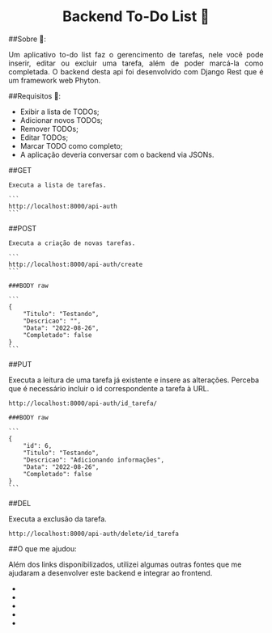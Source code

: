 <h1 align="center">Backend To-Do List 📑</h1>

##Sobre 🔎:

<p align="justify">Um aplicativo to-do list faz o gerencimento de tarefas, nele você pode inserir, editar ou excluir uma tarefa, além de poder marcá-la como completada. O backend desta api foi desenvolvido com Django Rest que é um framework web Phyton.</p>

##Requisitos :blue_book::

- Exibir a lista de TODOs;
- Adicionar novos TODOs;
- Remover TODOs;
- Editar TODOs;
- Marcar TODO como completo;
- A aplicação deveria conversar com o backend via JSONs.

##GET 

    Executa a lista de tarefas.

    ```
    http://localhost:8000/api-auth
    ``` 

##POST

    Executa a criação de novas tarefas.

    ```
    http://localhost:8000/api-auth/create
    ``` 

    ###BODY raw

    ```
    {
        "Titulo": "Testando",
        "Descricao": "",
        "Data": "2022-08-26",
        "Completado": false
    }
    ```

##PUT

Executa a leitura de uma tarefa já existente e insere as alterações. Perceba que é necessário incluir o id correspondente a tarefa à URL.

```
http://localhost:8000/api-auth/id_tarefa/
```

    ###BODY raw

    ```
    {
        "id": 6,
        "Titulo": "Testando",
        "Descricao": "Adicionando informações",
        "Data": "2022-08-26",
        "Completado": false
    }
    ```

##DEL

Executa a exclusão da tarefa.

```
http://localhost:8000/api-auth/delete/id_tarefa
```

##O que me ajudou:

Além dos links disponibilizados, utilizei algumas outras fontes que me ajudaram a desenvolver este backend e integrar ao frontend. 

- <a href="https://www.youtube.com/watch?v=evihDSZuO70" target="_blank">
- <a href="https://jacksongomesbr.gitbooks.io/desenvolvimento-web-front-end-com-angular/content/servicos.html" target="_blank">
- <a href="https://pypi.org/project/django-cors-headers/" target="_blank">
- <a href="https://www.youtube.com/watch?v=G_IyMUm7Za0&t=1095s" target="_blank">
- <a href="https://onebitcode.com/documentar-api-postman/" target="_blank">

